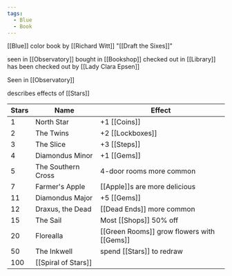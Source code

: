 ```yaml
---
tags:
  - Blue
  - Book
---
```

[[Blue]] color book by [[Richard Witt]]
"[[Draft the Sixes]]"

seen in [[Observatory]]
bought in [[Bookshop]]
checked out in [[Library]]
has been checked out by [[Lady Clara Epsen]]

Seen in [[Observatory]]

describes effects of [[Stars]]

| Stars | Name                | Effect                                     |
| ----- | ------------------- | ------------------------------------------ |
| 1     | North Star          | +1 [[Coins]]                               |
| 2     | The Twins           | +2 [[Lockboxes]]                           |
| 3     | The Slice           | +3 [[Steps]]                               |
| 4     | Diamondus Minor     | +1 [[Gems]]                                |
| 5     | The Southern Cross  | 4-door rooms more common                   |
| 7     | Farmer's Apple      | [[Apple]]s are more delicious              |
| 11    | Diamondus Major     | +5 [[Gems]]                                |
| 12    | Draxus, the Dead    | [[Dead Ends]] more common                  |
| 15    | The Sail            | Most [[Shops]] 50% off                     |
| 20    | Florealla           | [[Green Rooms]] grow flowers with [[Gems]] |
| 50    | The Inkwell         | spend [[Stars]] to redraw                  |
| 100   | [[Spiral of Stars]] |                                            |
